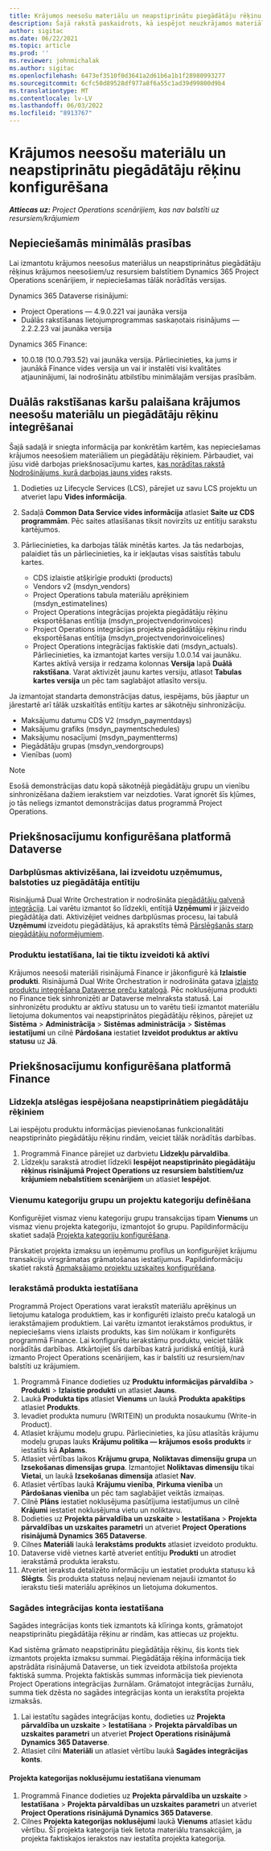 ```yaml
---
title: Krājumos neesošu materiālu un neapstiprinātu piegādātāju rēķinu konfigurēšana
description: Šajā rakstā paskaidrots, kā iespējot neuzkrājamos materiālus un gaidošos kreditoru rēķinus.
author: sigitac
ms.date: 06/22/2021
ms.topic: article
ms.prod: ''
ms.reviewer: johnmichalak
ms.author: sigitac
ms.openlocfilehash: 6473ef3510f0d3641a2d61b6a1b1f28980993277
ms.sourcegitcommit: 6cfc50d89528df977a8f6a55c1ad39d99800d9b4
ms.translationtype: MT
ms.contentlocale: lv-LV
ms.lasthandoff: 06/03/2022
ms.locfileid: "8913767"
---
```

# <a name="configure-non-stocked-materials-and-pending-vendor-invoices"></a>Krājumos neesošu materiālu un neapstiprinātu piegādātāju rēķinu konfigurēšana

_**Attiecas uz:** Project Operations scenārijiem, kas nav balstīti uz resursiem/krājumiem_

## <a name="minimum-version-requirement"></a>Nepieciešamās minimālās prasības

Lai izmantotu krājumos neesošus materiālus un neapstiprinātus piegādātāju rēķinus krājumos neesošiem/uz resursiem balstītiem Dynamics 365 Project Operations scenārijiem, ir nepieciešamas tālāk norādītās versijas.

Dynamics 365 Dataverse risinājumi:

- Project Operations — 4.9.0.221 vai jaunāka versija
- Duālās rakstīšanas lietojumprogrammas saskaņotais risinājums — 2.2.2.23 vai jaunāka versija

Dynamics 365 Finance:
- 10.0.18 (10.0.793.52) vai jaunāka versija. Pārliecinieties, ka jums ir jaunākā Finance vides versija un vai ir instalēti visi kvalitātes atjauninājumi, lai nodrošinātu atbilstību minimālajām versijas prasībām.

## <a name="run-dual-write-maps-for-non-stocked-materials-and-vendor-invoice-integration"></a>Duālās rakstīšanas karšu palaišana krājumos neesošu materiālu un piegādātāju rēķinu integrēšanai

Šajā sadaļā ir sniegta informācija par konkrētām kartēm, kas nepieciešamas krājumos neesošiem materiāliem un piegādātāju rēķiniem. Pārbaudiet, vai jūsu vidē darbojas priekšnosacījumu kartes, [kas norādītas rakstā Nodrošinājums, kurā darbojas jauns vides](../environment/resource-provision-new-environment.md#run-project-operations-dual-write-maps) raksts.

1. Dodieties uz Lifecycle Services (LCS), pārejiet uz savu LCS projektu un atveriet lapu **Vides informācija**.
2. Sadaļā **Common Data Service vides informācija** atlasiet **Saite uz CDS programmām**. Pēc saites atlasīšanas tiksit novirzīts uz entītiju sarakstu kartējumos.
3. Pārliecinieties, ka darbojas tālāk minētās kartes. Ja tās nedarbojas, palaidiet tās un pārliecinieties, ka ir iekļautas visas saistītās tabulu kartes.

    - CDS izlaistie atšķirīgie produkti (products)
    - Vendors v2 (msdyn_vendors)
    - Project Operations tabula materiālu aprēķiniem (msdyn_estimatelines)
    - Project Operations integrācijas projekta piegādātāju rēķinu eksportēšanas entītija (msdyn_projectvendorinvoices)
    - Project Operations integrācijas projekta piegādātāju rēķinu rindu eksportēšanas entītija (msdyn_projectvendorinvoicelines)
    - Project Operations integrācijas faktiskie dati (msdyn_actuals). Pārliecinieties, ka izmantojat kartes versiju 1.0.0.14 vai jaunāku. Kartes aktīvā versija ir redzama kolonnas **Versija** lapā **Duālā rakstīšana**. Varat aktivizēt jaunu kartes versiju, atlasot **Tabulas kartes versija** un pēc tam saglabājot atlasīto versiju.

Ja izmantojat standarta demonstrācijas datus, iespējams, būs jāaptur un jārestartē arī tālāk uzskaitītās entītiju kartes ar sākotnēju sinhronizāciju.
  - Maksājumu datumu CDS V2 (msdyn_paymentdays)
  - Maksājumu grafiks (msdyn_paymentschedules)
  - Maksājumu nosacījumi (msdyn_paymentterms)
  - Piegādātāju grupas (msdyn_vendorgroups)
  - Vienības (uom)

> [!NOTE]
> Esošā demonstrācijas datu kopā sākotnējā piegādātāju grupu un vienību sinhronizēšana dažiem ierakstiem var neizdoties. Varat ignorēt šīs kļūmes, jo tās neliegs izmantot demonstrācijas datus programmā Project Operations.

## <a name="configure-prerequisites-in-dataverse"></a>Priekšnosacījumu konfigurēšana platformā Dataverse

### <a name="activate-workflow-to-create-accounts-based-on-vendor-entity"></a>Darbplūsmas aktivizēšana, lai izveidotu uzņēmumus, balstoties uz piegādātāja entītiju

Risinājumā Dual Write Orchestration ir nodrošināta [piegādātāju galvenā integrācija](/dynamics365/fin-ops-core/dev-itpro/data-entities/dual-write/vendor-mapping). Lai varētu izmantot šo līdzekli, entītijā **Uzņēmumi** ir jāizveido piegādātāja dati. Aktivizējiet veidnes darbplūsmas procesu, lai tabulā **Uzņēmumi** izveidotu piegādātājus, kā aprakstīts tēmā [Pārslēgšanās starp piegādātāju noformējumiem](/dynamics365/fin-ops-core/dev-itpro/data-entities/dual-write/vendor-switch).

### <a name="set-products-to-be-created-as-active"></a>Produktu iestatīšana, lai tie tiktu izveidoti kā aktīvi

Krājumos neesoši materiāli risinājumā Finance ir jākonfigurē kā **Izlaistie produkti**. Risinājumā Dual Write Orchestration ir nodrošināta gatava [izlaisto produktu integrēšana Dataverse preču katalogā](/dynamics365/fin-ops-core/dev-itpro/data-entities/dual-write/product-mapping). Pēc noklusējuma produkti no Finance tiek sinhronizēti ar Dataverse melnraksta statusā. Lai sinhronizētu produktu ar aktīvu statusu un to varētu tieši izmantot materiālu lietojuma dokumentos vai neapstiprinātos piegādātāju rēķinos, pārejiet uz **Sistēma** > **Administrācija** > **Sistēmas administrācija** > **Sistēmas iestatījumi** un cilnē **Pārdošana** iestatiet **Izveidot produktus ar aktīvu statusu** uz **Jā**.

## <a name="configure-prerequisites-in-finance"></a>Priekšnosacījumu konfigurēšana platformā Finance

### <a name="enable-the-feature-key-for-pending-vendor-invoices"></a>Līdzekļa atslēgas iespējošana neapstiprinātiem piegādātāju rēķiniem

Lai iespējotu produktu informācijas pievienošanas funkcionalitāti neapstiprināto piegādātāju rēķinu rindām, veiciet tālāk norādītās darbības.

1. Programmā Finance pārejiet uz darbvietu **Līdzekļu pārvaldība**.
2. Līdzekļu sarakstā atrodiet līdzekli **Iespējot neapstiprināto piegādātāju rēķinus risinājumā Project Operations uz resursiem balstītiem/uz krājumiem nebalstītiem scenārijiem** un atlasiet **Iespējot**.

### <a name="define-category-groups-and-project-categories-for-items"></a>Vienumu kategoriju grupu un projektu kategoriju definēšana

Konfigurējiet vismaz vienu kategoriju grupu transakcijas tipam **Vienums** un vismaz vienu projekta kategoriju, izmantojot šo grupu. Papildinformāciju skatiet sadaļā [Projekta kategoriju konfigurēšana](../project-accounting/configure-project-categories.md#category-groups).

Pārskatiet projekta izmaksu un ieņēmumu profilus un konfigurējiet krājumu transakciju virsgrāmatas grāmatošanas iestatījumus. Papildinformāciju skatiet rakstā [Apmaksājamo projektu uzskaites konfigurēšana](../project-accounting/configure-accounting-billable-projects.md).

### <a name="set-up-a-write-in-product"></a>Ierakstāmā produkta iestatīšana

Programmā Project Operations varat ierakstīt materiālu aprēķinus un lietojumu kataloga produktiem, kas ir konfigurēti izlaisto preču katalogā un ierakstāmajiem produktiem. Lai varētu izmantot ierakstāmos produktus, ir nepieciešams viens izlaists produkts, kas šim nolūkam ir konfigurēts programmā Finance. Lai konfigurētu ierakstāmu produktu, veiciet tālāk norādītās darbības. Atkārtojiet šīs darbības katrā juridiskā entītijā, kurā izmanto Project Operations scenārijiem, kas ir balstīti uz resursiem/nav balstīti uz krājumiem.

1. Programmā Finance dodieties uz **Produktu informācijas pārvaldība** > **Produkti** > **Izlaistie produkti** un atlasiet **Jauns**.
2. Laukā **Produkta tips** atlasiet **Vienums** un laukā **Produkta apakštips** atlasiet **Produkts**.
3. Ievadiet produkta numuru (WRITEIN) un produkta nosaukumu (Write-in Product).
4. Atlasiet krājumu modeļu grupu. Pārliecinieties, ka jūsu atlasītās krājumu modeļu grupas lauks **Krājumu politika — krājumos esošs produkts** ir iestatīts kā **Aplams**.
5. Atlasiet vērtības laikos **Krājumu grupa**, **Noliktavas dimensiju grupa** un **Izsekošanas dimensijas grupa**. Izmantojiet **Noliktavas dimensiju** tikai **Vietai**, un laukā **Izsekošanas dimensija** atlasiet **Nav**.
6. Atlasiet vērtības laukā **Krājumu vienība**, **Pirkuma vienība** un **Pārdošanas vienība** un pēc tam saglabājiet veiktās izmaiņas.
7. Cilnē **Plāns** iestatiet noklusējuma pasūtījuma iestatījumus un cilnē **Krājumi** iestatiet noklusējuma vietu un noliktavu.
8. Dodieties uz **Projekta pārvaldība un uzskaite** > **Iestatīšana** > **Projekta pārvaldības un uzskaites parametri** un atveriet **Project Operations risinājumā Dynamics 365 Dataverse**. 
9. Cilnes **Materiāli** laukā **Ierakstāms produkts** atlasiet izveidoto produktu.
10. Dataverse vidē vietnes kartē atveriet entītiju **Produkti** un atrodiet ierakstāmā produkta ierakstu. 
11. Atveriet ieraksta detalizēto informāciju un iestatiet produkta statusu kā **Slēgts**. Šis produkta statuss neļauj nevienam nejauši izmantot šo ierakstu tieši materiālu aprēķinos un lietojuma dokumentos.

### <a name="set-up-a-procurement-integration-account"></a>Sagādes integrācijas konta iestatīšana

Sagādes integrācijas konts tiek izmantots kā klīringa konts, grāmatojot neapstiprinātu piegādātāja rēķinu ar rindām, kas attiecas uz projektu.

Kad sistēma grāmato neapstiprinātu piegādātāja rēķinu, šis konts tiek izmantots projekta izmaksu summai. Piegādātāja rēķina informācija tiek apstrādāta risinājumā Dataverse, un tiek izveidota atbilstoša projekta faktiskā summa. Projekta faktiskās summas informācija tiek pievienota Project Operations integrācijas žurnālam. Grāmatojot integrācijas žurnālu, summa tiek dzēsta no sagādes integrācijas konta un ierakstīta projekta izmaksās.

1. Lai iestatītu sagādes integrācijas kontu, dodieties uz **Projekta pārvaldība un uzskaite** > **Iestatīšana** > **Projekta pārvaldības un uzskaites parametri** un atveriet **Project Operations risinājumā Dynamics 365 Dataverse**. 
2. Atlasiet cilni **Materiāli** un atlasiet vērtību laukā **Sagādes integrācijas konts**.

#### <a name="set-up-project-category-defaults-for-an-item"></a>Projekta kategorijas noklusējumu iestatīšana vienumam

1. Programmā Finance dodieties uz **Projekta pārvaldība un uzskaite** > **Iestatīšana** > **Projekta pārvaldības un uzskaites parametri** un atveriet **Project Operations risinājumā Dynamics 365 Dataverse**. 
2. Cilnes **Projekta kategorijas noklusējumi** laukā **Vienums** atlasiet kādu vērtību. Šī projekta kategorija tiek lietota materiālu transakcijām, ja projekta faktiskajos ierakstos nav iestatīta projekta kategorija.
